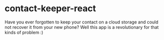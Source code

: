 # contact-keeper-react
Have you ever forgotten to keep your contact on a cloud storage and could not recover it from your new phone? Well this app is a revolutionary for that kinds of problem :)
